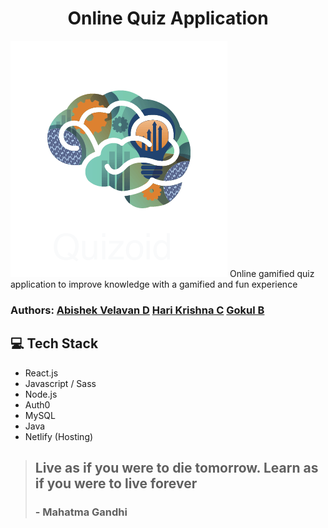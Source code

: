 <h1 align="center">
  Online Quiz Application
</h1>
<img src="https://raw.githubusercontent.com/abishekvelavan/Online-quiz-application/main/quizoid%20logo%404x-8.png">
Online gamified quiz application to improve knowledge with a gamified and fun experience

<h3>
  Authors:
  <a href="https://github.com/abishekvelavan">Abishek Velavan D</a>
  <a href="https://github.com/HariKrishna-28">Hari Krishna C</a>
  <a href="https://github.com/gokul-siva-1322">Gokul B</a>
</h3>


## 💻 Tech Stack
- React.js
- Javascript / Sass
- Node.js
- Auth0
- MySQL
- Java
- Netlify (Hosting)



> ## Live as if you were to die tomorrow. Learn as if you were to live forever
> ### - Mahatma Gandhi
